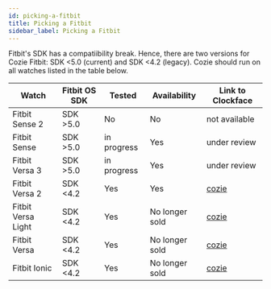 ```yaml
---
id: picking-a-fitbit
title: Picking a Fitbit
sidebar_label: Picking a Fitbit
---
```


Fitbit's SDK has a compatiibility break. Hence, there are two versions for Cozie Fitbit: SDK <5.0 (current) and SDK <4.2 (legacy). Cozie should run on all watches listed in the table below.

| Watch             | Fitbit OS SDK | Tested      | Availability   | Link to Clockface |
|-------------------|---------------|-------------|----------------|-------------------|
|Fitbit Sense 2     | SDK >5.0      | No          | No             | not available |
|Fitbit Sense       | SDK >5.0      | in progress | Yes            | under review | <!--[Cozie 2](https://gallery.fitbit.com/details/354ed931-1207-4e2f-a92e-3383bd396f68) |-->
|Fitbit Versa 3     | SDK >5.0      | in progress | Yes            | under review |  <!--[Cozie 2](https://gallery.fitbit.com/details/354ed931-1207-4e2f-a92e-3383bd396f68) |-->
|Fitbit Versa 2     | SDK <4.2      | Yes         | Yes            | [cozie](https://gallery.fitbit.com/details/512ce6c5-f633-4f7b-853c-891869f5e3d8) |
|Fitbit Versa Light | SDK <4.2      | Yes         | No longer sold | [cozie](https://gallery.fitbit.com/details/512ce6c5-f633-4f7b-853c-891869f5e3d8) |
|Fitbit Versa       | SDK <4.2      | Yes         | No longer sold | [cozie](https://gallery.fitbit.com/details/512ce6c5-f633-4f7b-853c-891869f5e3d8) |
|Fitbit Ionic       | SDK <4.2      | Yes         | No longer sold | [cozie](https://gallery.fitbit.com/details/512ce6c5-f633-4f7b-853c-891869f5e3d8) |
